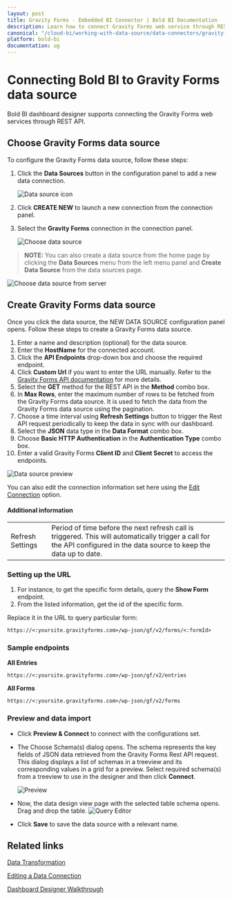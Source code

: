 ```yaml
---
layout: post
title: Gravity Forms - Embedded BI Connector | Bold BI Documentation
description: Learn how to connect Gravity Forms web service through REST API endpoint with Bold BI Embedded and create data source.
canonical: "/cloud-bi/working-with-data-source/data-connectors/gravity-forms/"
platform: bold-bi
documentation: ug
---
```


# Connecting Bold BI to Gravity Forms data source
Bold BI dashboard designer supports connecting the Gravity Forms web services through REST API.

## Choose Gravity Forms data source

To configure the Gravity Forms data source, follow these steps:

1. Click the **Data Sources** button in the configuration panel to add a new data connection.

   ![Data source icon](/static/assets/embedded/working-with-datasource/data-connectors/images/common/DataSourcesIcon.png)

2. Click **CREATE NEW** to launch a new connection from the connection panel.
3. Select the **Gravity Forms** connection in the connection panel.

   ![Choose data source](/static/assets/embedded/working-with-datasource/data-connectors/images/GravityForms/ChooseDS.png)

> **NOTE:** You can also create a data source from the home page by clicking the **Data Sources** menu from the left menu panel and **Create Data Source** from the data sources page.

   ![Choose data source from server](/static/assets/embedded/working-with-datasource/data-connectors/images/GravityForms/ChooseDS_Server.png)


## Create Gravity Forms data source
Once you click the data source, the NEW DATA SOURCE configuration panel opens. Follow these steps to create a Gravity Forms data source.
1. Enter a name and description (optional) for the data source.
2. Enter the **HostName** for the connected account.
3. Click the **API Endpoints** drop-down box and choose the required endpoint.
4. Click **Custom Url** if you want to enter the URL manually. Refer to the [Gravity Forms API documentation](https://docs.gravityforms.com/rest-api-v2/#api-documentation) for more details.  
5. Select the **GET** method for the REST API in the **Method** combo box.
6. In **Max Rows**, enter the maximum number of rows to be fetched from the Gravity Forms data source. It is used to fetch the data from the Gravity Forms data source using the pagination.
7. Choose a time interval using **Refresh Settings** button to trigger the Rest API request periodically to keep the data in sync with our dashboard.  
8. Select the **JSON** data type in the **Data Format** combo box.
9. Choose **Basic HTTP Authentication** in the **Authentication Type** combo box.
10. Enter a valid Gravity Forms **Client ID** and **Client Secret** to access the endpoints.

![Data source preview](/static/assets/embedded/working-with-datasource/data-connectors/images/GravityForms/DataSourcesView.png)

You can also edit the connection information set here using the [Edit Connection](/cloud-bi/working-with-data-source/editing-a-data-connection/) option.

#### Additional information
<table width="600">
<tr>
<td>
Refresh Settings
</td>
<td>
Period of time before the next refresh call is triggered. This will automatically trigger a call for the API configured in the data source to keep the data up to date.
</td>
</tr>
</table>

### Setting up the URL

1. For instance, to get the specific form details, query the **Show Form** endpoint.
2. From the listed information, get the id of the specific form.

Replace it in the URL to query particular form:

`https://<:yoursite.gravityforms.com>/wp-json/gf/v2/forms/<:formId>`

### Sample endpoints

**All Entries**

`https://<:yoursite.gravityforms.com>/wp-json/gf/v2/entries`

**All Forms**

`https://<:yoursite.gravityforms.com>/wp-json/gf/v2/forms`

### Preview and data import
* Click **Preview & Connect** to connect with the configurations set.
* The Choose Schema(s) dialog opens. The schema represents the key fields of JSON data retrieved from the Gravity Forms Rest API request. This dialog displays a list of schemas in a treeview and its corresponding values in a grid for a preview. Select required schema(s) from a treeview to use in the designer and then click **Connect**.

   ![Preview](/static/assets/embedded/working-with-datasource/data-connectors/images/common/Preview.png)

* Now, the data design view page with the selected table schema opens. Drag and drop the table.
   ![Query Editor](/static/assets/embedded/working-with-datasource/data-connectors/images/common/QueryEditor.png)

* Click **Save** to save the data source with a relevant name.

## Related links
[Data Transformation](/embedded-bi/working-with-data-source/transforming-data/joining-table/)

[Editing a Data Connection](/embedded-bi/working-with-data-source/editing-a-data-connection/)   

[Dashboard Designer Walkthrough](/embedded-bi/getting-started/bold-bi-walk-through/)
